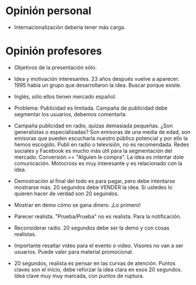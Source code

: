 # Opinión personal
- Internacionalización debería tener más carga.

# Opinión profesores
- Objetivos de la presentación sólo. 
- Idea y motivación interesantes. 23 años después vuelve a aparecer. 1995 había un grupo que desarrollaron la idea. Buscar porque existe. 
- Inglés, sólo ellos tienen mercado español.
- Problema: Publicidad es limitada. Campaña de publicidad debe segmentar los usuarios, debemos comentarla. 
- Campaña publicidad en radio, quizas demasiada pequeñas. ¿Son generalistas o especializadas? Son emisoras de una media de edad, son emisoras que pueden escucharla nuestro público potencial y por ello la hemos escogido. Publi en radio o televisión, no es recomendada. Redes sociales y Facebook es mucho más útil para la segmentación del mercado. Conversión == "Alguien le compra". La idea es intentar dole comunicación. Motocross es muy interesante y es relacionado con la idea.
- Demostración al final del todo es para pagar, pero debe intentarse mostrarse más. 20 segundos debe VENDER la idea. Si ustedes lo quieren hacer de verdad son 20 segundos. 
- Mostrar en demo cómo se gana dinero. ¡Lo primero!
- Parecer realista. "Prueba/Prueba" no es realista. Para la notificación.
- Reconsiderar radio. 20 segundos debe ser la demo y con cosas realistas.

- Importante resaltar video para el evento o video. Visores no van a ser usuarios. Puede valer para material promocional. 
- 20 segundos, realista es pensar en las curvas de atención. Puntos claves son el inicio, debe reforzar la idea clara en esos 20 segundos. Idea clave muy muy marcada, con puntos de ruptura. 
